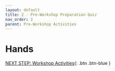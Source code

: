 ```yaml
---
layout: default
title: 2 - Pre-Workshop Preparation Quiz
nav_order: 2
parent: Pre-Workshop Activities
---
```

# Hands

[NEXT STEP: Workshop Activities](../workshop_activities_virtual.html){: .btn .btn-blue }
